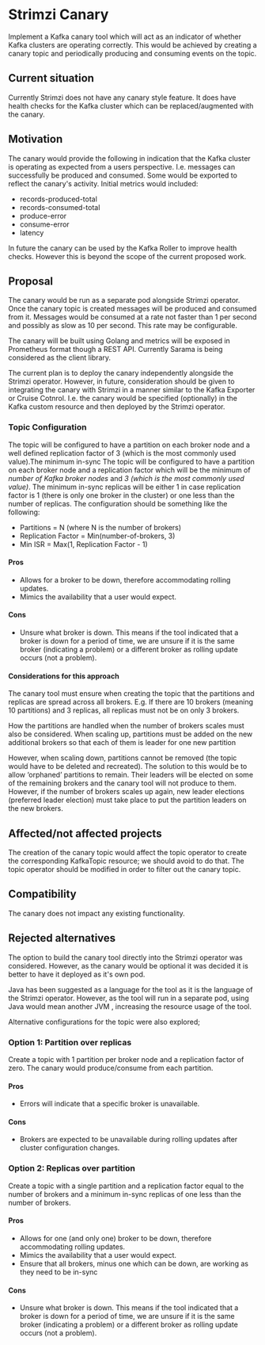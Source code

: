 # Strimzi Canary

Implement a Kafka canary tool which will act as an indicator of whether Kafka clusters are operating correctly. This would be achieved by creating a canary topic and periodically producing and consuming events on the topic. 

## Current situation

Currently Strimzi does not have any canary style feature. It does have health checks for the Kafka cluster which can be replaced/augmented with the canary.

## Motivation

The canary would provide the following in indication that the Kafka cluster is operating as expected from a users perspective. I.e. messages can successfully be produced and consumed. Some would be exported to reflect the canary's activity. Initial metrics would included:
  * records-produced-total
  * records-consumed-total
  * produce-error
  * consume-error
  * latency

In future the canary can be used by the Kafka Roller to improve health checks. However this is beyond the scope of the current proposed work.

## Proposal

The canary would be run as a separate pod alongside Strimzi operator. Once the canary topic is created messages will be produced and consumed from it. Messages would be consumed at a rate not faster than 1 per second and possibly as slow as 10 per second. This rate may be configurable. 

The canary will be built using Golang and metrics will be exposed in Prometheus format though a REST API. Currently Sarama is being considered as the client library.

The current plan is to deploy the canary independently  alongside the Strimzi operator. However, in future, consideration should be given to integrating the canary with Strimzi in a manner similar to the Kafka Exporter or Cruise Cotnrol. I.e. the canary would be specified (optionally) in the Kafka custom resource and then deployed by the Strimzi operator.

### Topic Configuration
The topic will be configured to have a partition on each broker node and a  well defined replication factor of 3 (which is the most commonly used value).The minimum in-sync The topic will be configured to have a partition on each broker node and a replication factor which will be the minimum of _number of Kafka broker nodes_ and _3 (which is the most commonly used value)_. The minimum in-sync replicas will be either 1 in case replication factor is 1 (there is only one broker in the cluster) or one less than the number of replicas.
The configuration should be something like the following:

* Partitions = N (where N is the number of brokers)
* Replication Factor = Min(number-of-brokers, 3)
* Min ISR = Max(1, Replication Factor - 1)

#### Pros
* Allows for a broker to be down, therefore accommodating rolling updates.
* Mimics the availability that a user would expect.

#### Cons
* Unsure what broker is down. This means if the tool indicated that a broker is down for a period of time, we are unsure if it is the same broker (indicating a problem) or a different broker as rolling update occurs (not a problem).

#### Considerations for this approach
The canary tool must ensure when creating the topic that the partitions and replicas are spread across all brokers. E.g. If there are 10 brokers (meaning 10 partitions) and 3 replicas, all replicas must not be on only 3 brokers.

How the partitions are handled when the number of brokers scales must also be considered. When scaling up, partitions must be added on the new additional brokers so that each of them is leader for one new partition

However, when scaling down, partitions cannot be removed (the topic would have to be deleted and recreated). The solution to this would be to allow ‘orphaned’ partitions to remain. Their leaders will be elected on some of the remaining brokers and the canary tool will not produce to them. However, if the number of brokers scales up again, new leader elections (preferred leader election) must take place to put the partition leaders on the new brokers.

## Affected/not affected projects

The creation of the canary topic would affect the topic operator to create the corresponding KafkaTopic resource; we should avoid to do that.
The topic operator should be modified in order to filter out the canary topic. 

## Compatibility

The canary does not impact any existing functionality.

## Rejected alternatives

The option to build the canary tool directly into the Strimzi operator was considered. However, as the canary would be optional it was decided it is better to have it deployed as it's own pod. 

Java has been suggested as a language for the tool as it is the language of the Strimzi operator. However, as the tool will run in a separate pod, using Java would mean another JVM , increasing the resource usage of the tool.

Alternative configurations for the topic were also explored;

### Option 1: Partition over replicas
Create a topic with 1 partition per broker node and a replication factor of zero. The canary would produce/consume from each partition.

#### Pros

* Errors will indicate that a specific broker is unavailable.

#### Cons

* Brokers are expected to be unavailable during rolling updates after cluster configuration changes.

### Option 2: Replicas over partition

Create a topic with a single partition and a replication factor equal to the number of brokers and a minimum in-sync replicas of one less than the number of brokers.

#### Pros

* Allows for one (and only one) broker to be down, therefore accommodating rolling updates.
* Mimics the availability that a user would expect.
* Ensure that all brokers, minus one which can be down, are working as they need to be in-sync

#### Cons

* Unsure what broker is down. This means if the tool indicated that a broker is down for a period of time, we are unsure if it is the same broker (indicating a problem) or a different broker as rolling update occurs (not a problem).

